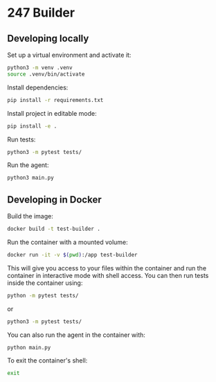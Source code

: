 # 247 Builder

## Developing locally

Set up a virtual environment and activate it:

```sh
python3 -m venv .venv
source .venv/bin/activate
```

Install dependencies:

```sh
pip install -r requirements.txt
```

Install project in editable mode:

```sh
pip install -e .
```

Run tests:

```sh
python3 -m pytest tests/
```

Run the agent:

```sh
python3 main.py
```

## Developing in Docker

Build the image:

```sh
docker build -t test-builder .
```

Run the container with a mounted volume:

```sh
docker run -it -v $(pwd):/app test-builder
```

This will give you access to your files within the container and run the container in interactive mode with shell access. You can then run tests inside the container using:

```sh
python -m pytest tests/
```

or

```sh
python3 -m pytest tests/
```

You can also run the agent in the container with:

```sh
python main.py
```

To exit the container's shell:

```sh
exit
```
